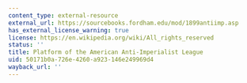 ```yaml
---
content_type: external-resource
external_url: https://sourcebooks.fordham.edu/mod/1899antiimp.asp
has_external_license_warning: true
license: https://en.wikipedia.org/wiki/All_rights_reserved
status: ''
title: Platform of the American Anti-Imperialist League
uid: 50171b0a-726e-4260-a923-146e249969d4
wayback_url: ''
---
```

